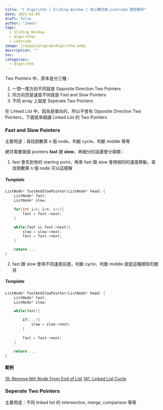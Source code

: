 ```yaml
---
title: "[ Algorithm ] Sliding Window | 核心概念與 Leetcode 題型解析"
date: 2025-03-05
draft: false
author: "James"
tags:
  - Sliding Window
  - Algorithms
  - Leetcode
image: /images/program/Algorithm.webp
description: ""
toc: 
categories:
  - Algorithm
---
```


Two Pointers 中，原本是分三種 : 

1. 一頭一尾方向不同就是 Opposite Direction Two Pointers
2. 同方向但是速度不同就是 Fast and Slow Pointers
3. 不同 array 上就是 Seperate Two Pointers

在 Linked List 中，因為是單向的，所以不會有 Opposite Direction Two Pointers，下面就來細講 Linked List 的 Two Pointers

### **Fast and Slow Pointers**

主要用途：尋找倒數第 n 個 node、判斷 cycle、判斷 middle 等等

總共需要兩個 pointers **fast** 跟 **slow**，再細分的話還會分兩類：

1. fast 會先到他的 starting point，再來 fast 跟 slow 會用相同的速度移動，尋找倒數第 n 個 node 可以這樣解

##### **Template**

```cpp
ListNode* fastAndSlowPointer(ListNode* head) {
    ListNode* fast;
    ListNode* slow;

    for(int i=0; i<n; i++){
        fast = fast->next;
    }

    while(fast && fast->next){
        slow = slow->next;
        fast = fast->next;
    }

    return ...
}
```

2. fast 跟 slow 會用不同速度前進，判斷 cycle、判斷 middle 就是這種類型的題目

##### **Template**

```cpp
ListNode* fastAndSlowPointer(ListNode* head) {
    ListNode* fast;
    ListNode* slow;

    while(fast){

        if(...){
            slow = slow->next;
        }
        
        fast = fast->next;
    }

    return ...
}
```

#### **範例**

[19. Remove Nth Node From End of List](https://jamesblogger.com/zh/program/leetcode-19/)
[141. Linked List Cycle](https://jamesblogger.com/zh/program/leetcode-141/)

### **Seperate Two Pointers**

主要用途：不同 linked list 的 intersection, merge, comparison 等等